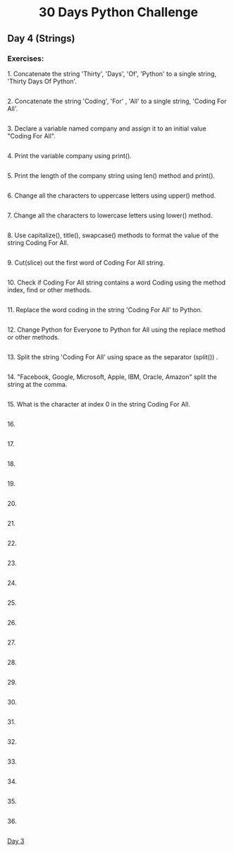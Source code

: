 <h1 align="center">30 Days Python Challenge</h1>
<h2>Day 4 (Strings)</h1>
<h3>Exercises:</h3>
<p>1. Concatenate the string 'Thirty', 'Days', 'Of', 'Python' to a single string, 'Thirty Days Of Python'.</p>

```py
```

<p>2. Concatenate the string 'Coding', 'For' , 'All' to a single string, 'Coding For All'.</p>

```py
```

<p>3. Declare a variable named company and assign it to an initial value "Coding For All".</p>

```py
```

<p>4. Print the variable company using print().</p>

```py
```

<p>5. Print the length of the company string using len() method and print().</p>

```py
```

<p>6. Change all the characters to uppercase letters using upper() method.</p>

```py
```
<p>7. Change all the characters to lowercase letters using lower() method.</p>

```py
```

<p>8. Use capitalize(), title(), swapcase() methods to format the value of the string Coding For All.</p>

```py
```

<p>9. Cut(slice) out the first word of Coding For All string.</p>

```py
```

<p>10. Check if Coding For All string contains a word Coding using the method index, find or other methods.</p>

```py
```

<p>11. Replace the word coding in the string 'Coding For All' to Python.</p>

```py
```

<p>12. Change Python for Everyone to Python for All using the replace method or other methods.</p>

```py
```

<p>13. Split the string 'Coding For All' using space as the separator (split()) .</p>

```py
```

<p>14. "Facebook, Google, Microsoft, Apple, IBM, Oracle, Amazon" split the string at the comma.</p>

```py
```

<p>15. What is the character at index 0 in the string Coding For All.</p>

```py
```

<p>16.</p>

```py
```

<p>17.</p>

```py
```

<p>18.</p>

```py
```

<p>19.</p>

```py
```

<p>20.</p>

```py
```

<p>21.</p>

```py
```

<p>22.</p>

```py
```

<p>23.</p>

```py
```

<p>24.</p>

```py
```

<p>25.</p>

```py
```

<p>26.</p>

```py
```

<p>27.</p>

```py
```

<p>28.</p>

```py
```

<p>29.</p>

```py
```

<p>30.</p>

```py
```

<p>31.</p>

```py
```

<p>32.</p>

```py
```

<p>33.</p>

```py
```

<p>34.</p>

```py
```

<p>35.</p>

```py
```

<p>36.</p>

```py
```
<a href="Day3.md">Day 3</a>